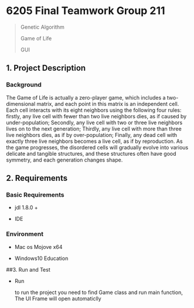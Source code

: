 # 6205 Final Teamwork Group 211

> Genetic Algorithm
> 
> Game of Life
> 
> GUI


## 1. Project Description
### Background

The Game of Life is actually a zero-player game, which includes a two-dimensional matrix, and each point in this matrix is an independent cell. Each cell interacts with its eight neighbors using the following four rules: firstly, any live cell with fewer than two live neighbors dies, as if caused by under-population; Secondly, any live cell with two or three live neighbors lives on to the next generation; Thirdly, any live cell with more than three live neighbors dies, as if by over-population; Finally, any dead cell with exactly three live neighbors becomes a live cell, as if by reproduction. As the game progresses, the disordered cells will gradually evolve into various delicate and tangible structures, and these structures often have good symmetry, and each generation changes shape.


## 2. Requirements
### Basic Requirements

- jdl 1.8.0 +

- IDE

### Environment

- Mac os Mojove x64

- Windows10 Education


##3. Run and Test
- Run 

   to run the project you need to find Game class and run main function, The UI Frame will open automaticlly

